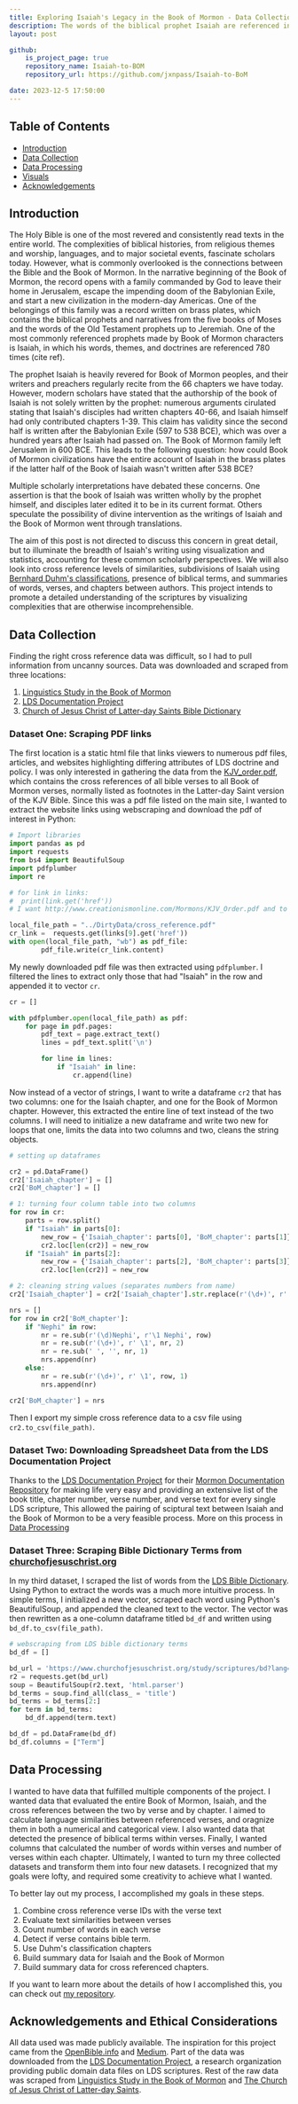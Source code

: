 ```yaml
---
title: Exploring Isaiah's Legacy in the Book of Mormon - Data Collection
description: The words of the biblical prophet Isaiah are referenced in the Book of Mormon over 700 times! My project explores the connections in terminology, themes, and historical contexts. 
layout: post

github:
    is_project_page: true
    repository_name: Isaiah-to-BOM
    repository_url: https://github.com/jxnpass/Isaiah-to-BoM

date: 2023-12-5 17:50:00
---
```


## Table of Contents

- [Introduction](#introduction)
- [Data Collection](#data-collection)
- [Data Processing](#data-processing)
- [Visuals](#visuals)
- [Acknowledgements](#acknowledgements-and-ethical-considerations)

## Introduction

The Holy Bible is one of the most revered and consistently read texts in the entire world. The complexities of biblical histories, from religious themes and worship, languages, and to major societal events, fascinate scholars today. However, what is commonly overlooked is the connections between the Bible and the Book of Mormon. In the narrative beginning of the Book of Mormon, the record opens with a family commanded by God to leave their home in Jerusalem, escape the impending doom of the Babylonian Exile, and start a new civilization in the modern-day Americas. One of the belongings of this family was a record written on brass plates, which contains the biblical prophets and narratives from the five books of Moses and the words of the Old Testament prophets up to Jeremiah. One of the most commonly referenced prophets made by Book of Mormon characters is Isaiah, in which his words, themes, and doctrines are referenced 780 times (cite ref).

The prophet Isaiah is heavily revered for Book of Mormon peoples, and their writers and preachers regularly recite from the 66 chapters we have today. However, modern scholars have stated that the authorship of the book of Isaiah is not solely written by the prophet: numerous arguments cirulated stating that Isaiah's disciples had written chapters 40-66, and Isaiah himself had only contributed chapters 1-39. This claim has validity since the second half is written after the Babylonian Exile (597 to 538 BCE), which was over a hundred years after Isaiah had passed on. The Book of Mormon family left Jerusalem in 600 BCE. This leads to the following question: how could Book of Mormon civilizations have the entire account of Isaiah in the brass plates if the latter half of the Book of Isaiah wasn't written after 538 BCE? 

Multiple scholarly interpretations have debated these concerns. One assertion is that the book of Isaiah was written wholly by the prophet himself, and disciples later edited it to be in its current format. Others speculate the possibility of divine intervention as the writings of Isaiah and the Book of Mormon went through translations. 

The aim of this post is not directed to discuss this concern in great detail, but to illuminate the breadth of Isaiah's writing using visualization and statistics, accounting for these common scholarly perspectives. We will also look into cross reference levels of similarities, subdivisions of Isaiah using [Bernhard Duhm's classifications](https://en.wikipedia.org/wiki/Book_of_Isaiah), presence of biblical terms, and summaries of words, verses, and chapters between authors. This project intends to promote a detailed understanding of the scriptures by visualizing complexities that are otherwise incomprehensible. 

## Data Collection

Finding the right cross reference data was difficult, so I had to pull information from uncanny sources. Data was downloaded and scraped from three locations:
1. [Linguistics Study in the Book of Mormon](http://www.creationismonline.com/Mormons/Mormons.html)
2. [LDS Documentation Project](https://github.com/mormon-documentation-project/lds-scriptures/blob/master/lds-scriptures.xlsx)
3. [Church of Jesus Christ of Latter-day Saints Bible Dictionary](https://www.churchofjesuschrist.org/study/scriptures/bd?lang=eng)

### Dataset One: Scraping PDF links

The first location is a static html file that links viewers to numerous pdf files, articles, and websites highlighting differing attributes of LDS doctrine and policy. I was only interested in gathering the data from the [KJV_order.pdf](http://www.creationismonline.com/Mormons/KJV_Order.pdf), which contains the cross references of all bible verses to all Book of Mormon verses, normally listed as footnotes in the Latter-day Saint version of the KJV Bible. Since this was a pdf file listed on the main site, I wanted to extract the website links using webscraping and download the pdf of interest in Python:


``` py
# Import libraries
import pandas as pd
import requests
from bs4 import BeautifulSoup
import pdfplumber
import re

# for link in links:
#  print(link.get('href'))
# I want http://www.creationismonline.com/Mormons/KJV_Order.pdf and to download it for pdf scraping, so I will access it as so:

local_file_path = "../DirtyData/cross_reference.pdf"
cr_link =  requests.get(links[9].get('href'))
with open(local_file_path, "wb") as pdf_file:
        pdf_file.write(cr_link.content)
```

My newly downloaded pdf file was then extracted using ```pdfplumber```. I filtered the lines to extract only those that had "Isaiah" in the row and appended it to vector ```cr```.

``` py
cr = []

with pdfplumber.open(local_file_path) as pdf:
    for page in pdf.pages:
        pdf_text = page.extract_text()
        lines = pdf_text.split('\n')

        for line in lines:
            if "Isaiah" in line:
                cr.append(line)
```

Now instead of a vector of strings, I want to write a dataframe ```cr2``` that has two columns: one for the Isaiah chapter, and one for the Book of Mormon chapter. However, this extracted the entire line of text instead of the two columns. I will need to initialize a new dataframe and write two new for loops that one, limits the data into two columns and two, cleans the string objects.

``` py
# setting up dataframes

cr2 = pd.DataFrame()
cr2['Isaiah_chapter'] = []
cr2['BoM_chapter'] = []

# 1: turning four column table into two columns
for row in cr:
    parts = row.split()
    if "Isaiah" in parts[0]:
        new_row = {'Isaiah_chapter': parts[0], 'BoM_chapter': parts[1]}
        cr2.loc[len(cr2)] = new_row
    if "Isaiah" in parts[2]:
        new_row = {'Isaiah_chapter': parts[2], 'BoM_chapter': parts[3]}
        cr2.loc[len(cr2)] = new_row

# 2: cleaning string values (separates numbers from name)
cr2['Isaiah_chapter'] = cr2['Isaiah_chapter'].str.replace(r'(\d+)', r' \1', 1)

nrs = []
for row in cr2['BoM_chapter']:
    if "Nephi" in row:
        nr = re.sub(r'(\d)Nephi', r'\1 Nephi', row)
        nr = re.sub(r'(\d+)', r' \1', nr, 2)
        nr = re.sub(' ', '', nr, 1)
        nrs.append(nr)
    else:
        nr = re.sub(r'(\d+)', r' \1', row, 1)
        nrs.append(nr)

cr2['BoM_chapter'] = nrs
```

Then I export my simple cross reference data to a csv file using ```cr2.to_csv(file_path)```.

### Dataset Two: Downloading Spreadsheet Data from the LDS Documentation Project

Thanks to the [LDS Documentation Project](https://scriptures.nephi.org/) for their [Mormon Documentation Repository](https://github.com/mormon-documentation-project/lds-scriptures) for making life very easy and providing an extensive list of the book title, chapter number, verse number, and verse text for every single LDS scripture, This allowed the pairing of sciptural text between Isaiah and the Book of Mormon to be a very feasible process. More on this process in [Data Processing](#data-processing)

### Dataset Three: Scraping Bible Dictionary Terms from [churchofjesuschrist.org](churchofjesuschrist.org)

In my third dataset, I scraped the list of words from the [LDS Bible Dictionary](https://www.churchofjesuschrist.org/study/scriptures/bd?lang=eng). Using Python to extract the words was a much more intuitive process. In simple terms, I initialized a new vector, scraped each word using Python's BeautifulSoup, and appended the cleaned text to the vector. The vector was then rewritten as a one-column dataframe titled ```bd_df``` and written using ```bd_df.to_csv(file_path)```.

``` py
# webscraping from LDS bible dictionary terms
bd_df = []

bd_url = 'https://www.churchofjesuschrist.org/study/scriptures/bd?lang=eng'
r2 = requests.get(bd_url)
soup = BeautifulSoup(r2.text, 'html.parser')
bd_terms = soup.find_all(class_ = 'title')
bd_terms = bd_terms[2:]
for term in bd_terms:
    bd_df.append(term.text)

bd_df = pd.DataFrame(bd_df)
bd_df.columns = ["Term"]
```

## Data Processing

I wanted to have data that fulfilled multiple components of the project. I wanted data that evaluated the entire Book of Mormon, Isaiah, and the cross references between the two by verse and by chapter. I aimed to calculate language similarities between referenced verses, and oragnize them in both a numerical and categorical view. I also wanted data that detected the presence of biblical terms within verses. Finally, I wanted columns that calculated the number of words within verses and number of verses within each chapter. Ultimately, I wanted to turn my three collected datasets and transform them into four new datasets. I recognized that my goals were lofty, and required some creativity to achieve what I wanted. 

To better lay out my process, I accomplished my goals in these steps. 
1. Combine cross reference verse IDs with the verse text
2. Evaluate text similarities between verses
3. Count number of words in each verse
4. Detect if verse contains bible term. 
5. Use Duhm's classification chapters
6. Build summary data for Isaiah and the Book of Mormon
7. Build summary data for cross referenced chapters. 

If you want to learn more about the details of how I accomplished this, you can check out [my repository](https://github.com/jxnpass/Isaiah-to-BoM). 

## Acknowledgements and Ethical Considerations

All data used was made publicly available. The inspiration for this project came from the [OpenBible.info](http://www.openbible.info/labs/cross-references/) and [Medium](https://medium.com/swlh/analyzing-references-in-bibles-verses-using-complex-networks-with-pandas-and-gephi-8a4edc52e7ab). Part of the data was downloaded from the [LDS Documentation Project](https://scriptures.nephi.org/), a research organization providing public domain data files on LDS scriptures. Rest of the raw data was scraped from [Linguistics Study in the Book of Mormon](http://www.creationismonline.com/Mormons/Mormons.html) and [The Church of Jesus Christ of Latter-day Saints](https://www.churchofjesuschrist.org/).
